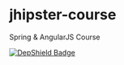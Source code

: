 # jhipster-course
Spring &amp; AngularJS Course

[![DepShield Badge](https://depshield.sonatype.org/badges/owner/repository/depshield.svg)](https://depshield.github.io)
